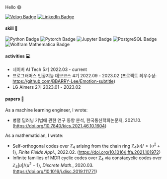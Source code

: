 Hello :smile:

[![Velog Badge](https://img.shields.io/badge/Velog-20C997?style=flat-square&logo=Velog&logoColor=white)](https://velog.io/@bandi12)
[![LinkedIn Badge](https://img.shields.io/badge/LinkedIn-Profile-informational?style=flat&logo=linkedin&logoColor=white&color=0D76A8)](https://www.linkedin.com/in/nayoungHan)

#### skill :wrench:
![Python Badge](https://img.shields.io/badge/Python-3776AB?style=flat-square&logo=Python&logoColor=white)
![Pytorch Badge](https://img.shields.io/badge/Pytorch-EE4C2C?style=flat-square&logo=Pytorch&logoColor=white)
![Jupyter Badge](https://img.shields.io/badge/Jupyter-F37626?style=flat-square&logo=Jupyter&logoColor=white)
![PostgreSQL Badge](https://img.shields.io/badge/PostgreSQL-4169E1?style=flat-square&logo=PostgreSQL&logoColor=white)
![Wolfram Mathematica Badge](https://img.shields.io/badge/WolframMathematica-DD1100?style=flat-square&logo=WolframMathematica&logoColor=white)



#### activities :computer:
- 네이버 AI Tech 5기 2022.03 - current 
- 프로그래머스 인공지능 데브코스 4기 2022.09 - 2023.02 (프로젝트 최우수상: https://github.com/BBARRY-Lee/Emotion-subtitle)
- LG Aimers 2기 2023.01 - 2023.02

#### papers :page_facing_up:	
As a machine learning engineer, I wrote:
- 병렬 딥러닝 기법에 관한 연구 동향 분석, 한국통신학회논문지, 2021.10.
 (https://doi.org/10.7840/kics.2021.46.10.1604)
 
As a mathematician, I wrote:
- Self-orthogonal codes over $\mathbb{Z}_4$ arising from the chain ring $\mathbb{Z}_4[u]/<\langle u^2+1 \rangle$, *Finite Fields Appl*., 2022.02.
(https://doi.org/10.1016/j.ffa.2021.101972)
- Infinite families of MDR cyclic codes over $\mathbb{Z}_4$ via constacyclic codes over $\mathbb{Z}_4[u]/ \langle u^2-1 \rangle$, *Discrete Math*., 2020.03.
(https://doi.org/10.1016/j.disc.2019.111771)


